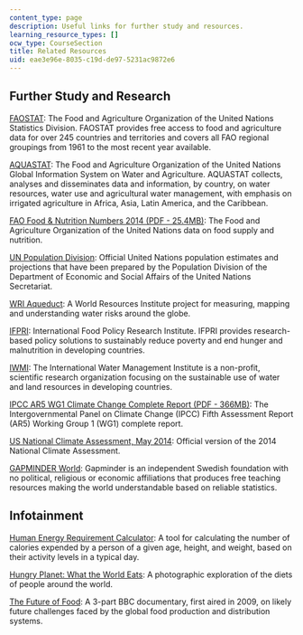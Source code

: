 ```yaml
---
content_type: page
description: Useful links for further study and resources.
learning_resource_types: []
ocw_type: CourseSection
title: Related Resources
uid: eae3e96e-8035-c19d-de97-5231ac9872e6
---
```


Further Study and Research
--------------------------

[FAOSTAT](http://www.fao.org/faostat/en/#home): The Food and Agriculture Organization of the United Nations Statistics Division. FAOSTAT provides free access to food and agriculture data for over 245 countries and territories and covers all FAO regional groupings from 1961 to the most recent year available.

[AQUASTAT](http://www.fao.org/nr/water/aquastat/main/index.stm): The Food and Agriculture Organization of the United Nations Global Information System on Water and Agriculture. AQUASTAT collects, analyses and disseminates data and information, by country, on water resources, water use and agricultural water management, with emphasis on irrigated agriculture in Africa, Asia, Latin America, and the Caribbean.

[FAO Food & Nutrition Numbers 2014 (PDF - 25.4MB)](https://learning-modules.mit.edu/service/materials/groups/248028/files/d1198b41-4143-45a9-9d85-7445278b266c/link?errorRedirect=%2Fmaterials%2Findex.html&download=true): The Food and Agriculture Organization of the United Nations data on food supply and nutrition.

[UN Population Division](https://population.un.org/wpp/): Official United Nations population estimates and projections that have been prepared by the Population Division of the Department of Economic and Social Affairs of the United Nations Secretariat.

[WRI Aqueduct](https://www.wri.org/applications/maps/aqueduct-atlas/#x=8.00&y=0.37&s=ws!20!28!c&t=waterrisk&w=def&g=0&i=BWS-16!WSV-4!SV-2!HFO-4!DRO-4!STOR-8!GW-8!WRI-4!ECOS-2!MC-4!WCG-8!ECOV-2!&tr=ind-1!prj-1&l=3&b=terrain&m=group): A World Resources Institute project for measuring, mapping and understanding water risks around the globe.

[IFPRI](http://www.ifpri.org/): International Food Policy Research Institute. IFPRI provides research-based policy solutions to sustainably reduce poverty and end hunger and malnutrition in developing countries.

[IWMI](http://www.iwmi.cgiar.org/): The International Water Management Institute is a non-profit, scientific research organization focusing on the sustainable use of water and land resources in developing countries.

[IPCC AR5 WG1 Climate Change Complete Report (PDF - 366MB)](http://www.climatechange2013.org/images/report/WG1AR5_ALL_FINAL.pdf): The Intergovernmental Panel on Climate Change (IPCC) Fifth Assessment Report (AR5) Working Group 1 (WG1) complete report.

[US National Climate Assessment, May 2014](http://nca2014.globalchange.gov/downloads): Official version of the 2014 National Climate Assessment.

[GAPMINDER World](http://www.gapminder.org/world/#$majorMode=chart$is;shi=t;ly=2003;lb=f;il=t;fs=11;al=30;stl=t;st=t;nsl=t;se=t$wst;tts=C$ts;sp=5.59290322580644;ti=2012$zpv;v=0$inc_x;mmid=XCOORDS;iid=phAwcNAVuyj1jiMAkmq1iMg;by=ind$inc_y;mmid=YCOORDS;iid=phAwcNAVuyj2tPLxKv): Gapminder is an independent Swedish foundation with no political, religious or economic affiliations that produces free teaching resources making the world understandable based on reliable statistics.

Infotainment
------------

[Human Energy Requirement Calculator](http://www.health-calc.com/diet/energy-expenditure-advanced): A tool for calculating the number of calories expended by a person of a given age, height, and weight, based on their activity levels in a typical day. 

[Hungry Planet: What the World Eats](https://time.com/8515/hungry-planet-what-the-world-eats/): A photographic exploration of the diets of people around the world.

[The Future of Food](http://www.bbc.com/future/story/20140206-the-future-of-food): A 3-part BBC documentary, first aired in 2009, on likely future challenges faced by the global food production and distribution systems.
